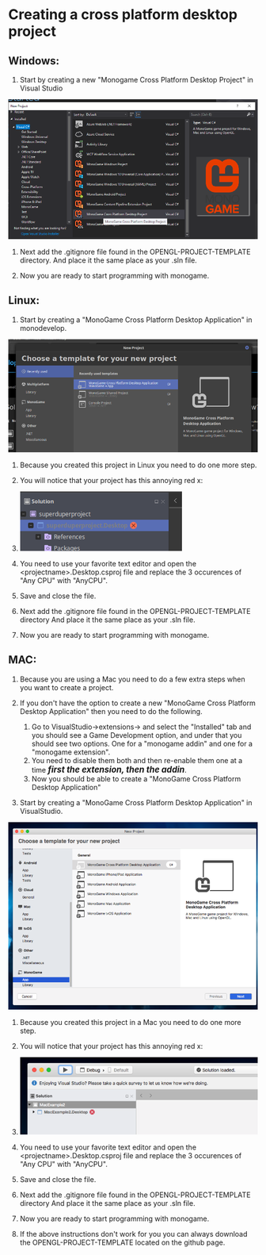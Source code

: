 # Creating a cross platform desktop project

## Windows: 
1. Start by creating a new "Monogame Cross Platform Desktop Project" in Visual Studio

![alt text](./MDIMAGES/Capture1.PNG "")

1. Next add the .gitignore file found in the OPENGL-PROJECT-TEMPLATE directory. And place it the same place as your .sln file.

1. Now you are ready to start programming with monogame.

## Linux:

1. Start by creating a "MonoGame Cross Platform Desktop Application" in monodevelop.

![alt text](./MDIMAGES/Capture2.png "")

1. Because you created this project in Linux you need to do one more step.

1. You will notice that your project has this annoying red x:

1. ![alt text](./MDIMAGES/Capture3.png "")

1. You need to use your favorite text editor and open the \<projectname\>.Desktop.csproj file and replace the 3 occurences of "Any CPU" with "AnyCPU". 

1. Save and close the file.

1. Next add the .gitignore file found in the OPENGL-PROJECT-TEMPLATE directory And place it the same place as your .sln file.

1. Now you are ready to start programming with monogame.

## MAC:

1. Because you are using a Mac you need to do a few extra steps when you want to create a project.

1. If you don't have the option to create a new "MonoGame Cross Platform Desktop Application" then you need to do the following.
   1. Go to VisualStudio->extensions-> and select the "Installed" tab and you should see a Game Development option, and under that you should see
   two options. One for a "monogame addin" and one for a "monogame extension".
   1. You need to disable them both and then re-enable them one at a time <span style="font-size:larger;">**_first the extension, then the addin_**</span>.
   1. Now you should be able to create a "MonoGame Cross Platform Desktop Application"

1. Start by creating a "MonoGame Cross Platform Desktop Application" in VisualStudio.

![alt text](./MDIMAGES/Capture4.png "")

1. Because you created this project in a Mac you need to do one more step.

1. You will notice that your project has this annoying red x:

1. ![alt text](./MDIMAGES/Capture5.png "")

1. You need to use your favorite text editor and open the \<projectname\>.Desktop.csproj file and replace the 3 occurences of "Any CPU" with "AnyCPU". 

1. Save and close the file.

1. Next add the .gitignore file found in the OPENGL-PROJECT-TEMPLATE directory And place it the same place as your .sln file.

1. Now you are ready to start programming with monogame.

1. If the above instructions don't work for you you can always download the OPENGL-PROJECT-TEMPLATE located on the github page.
